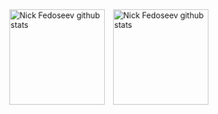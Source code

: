 ##
<div class="container">

  <a href="https://github.com/Fe-Nick-S" >
    <img src="https://github-readme-stats.vercel.app/api/top-langs?username=Fe-Nick-S&langs_count=10&hide=html,css,scss,jupyter%20notebook&layout=compact&theme=vue" align="left" height="170px" style="margin: 0 15px 0 0" alt="Nick Fedoseev github stats" />
  </a>
  
  <a href="https://github.com/Fe-Nick-S" >
    <img src="https://github-readme-stats.vercel.app/api?username=Fe-Nick-S&count_private=true&include_all_commits=true&hide_rank=true&show_icons=true&theme=vue" align="left" height="170px" alt="Nick Fedoseev github stats" />
  </a>

</div>

##

